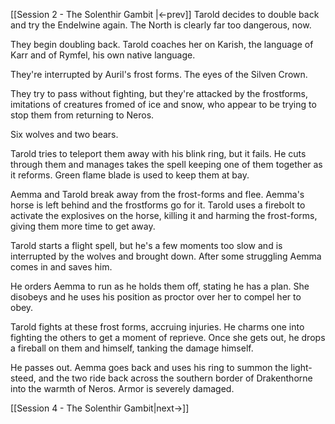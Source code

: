[[Session 2 - The Solenthir Gambit |<-prev]]
Tarold decides to double back and try the Endelwine again. The North is clearly far too dangerous, now.

They begin doubling back. Tarold coaches her on Karish, the language of Karr and of Rymfel, his own native language.

They're interrupted by Auril's frost forms. The eyes of the Silven Crown. 

They try to pass without fighting, but they're attacked by the frostforms, imitations of creatures fromed of ice and snow, who appear to be trying to stop them from returning to Neros. 

Six wolves and two bears. 

Tarold tries to teleport them away with his blink ring, but it fails. He cuts through them and manages takes the spell keeping one of them together as it reforms. Green flame blade is used to keep them at bay.

Aemma and Tarold break away from the frost-forms and flee. Aemma's horse is left behind and the frostforms go for it. Tarold uses a firebolt to activate the explosives on the horse, killing it and harming the frost-forms, giving them more time to get away.

Tarold starts a flight spell, but he's a few moments too slow and is interrupted by the wolves and brought down. After some struggling Aemma comes in and saves him.

He orders Aemma to run as he holds them off, stating he has a plan. She disobeys and he uses his position as proctor over her to compel her to obey.

Tarold fights at these frost forms, accruing injuries. He charms one into fighting the others to get a moment of reprieve. Once she gets out, he drops a fireball on them and himself, tanking the damage himself. 

He passes out. Aemma goes back and uses his ring to summon the light-steed, and the two ride back across the southern border of Drakenthorne into the warmth of Neros. Armor is severely damaged.

[[Session 4 - The Solenthir Gambit|next->]]